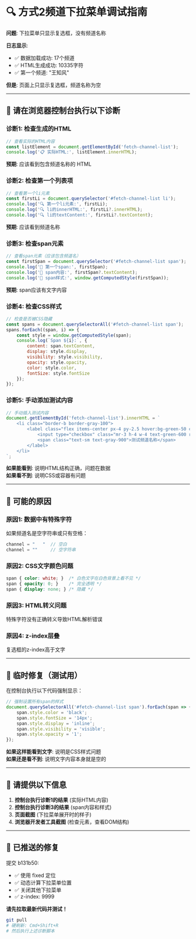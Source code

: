 # 🔍 方式2频道下拉菜单调试指南

**问题**: 下拉菜单只显示复选框，没有频道名称

**日志显示**:
- ✅ 数据加载成功: 17个频道
- ✅ HTML生成成功: 10335字符
- ✅ 第一个频道: "王知风"

**但是**: 页面上只显示复选框，频道名称为空

---

## 🔧 **请在浏览器控制台执行以下诊断**

### 诊断1: 检查生成的HTML

```javascript
// 查看实际的HTML内容
const listElement = document.getElementById('fetch-channel-list');
console.log('📋 实际HTML:', listElement.innerHTML);
```

**预期**: 应该看到包含频道名称的 HTML

### 诊断2: 检查第一个列表项

```javascript
// 查看第一个li元素
const firstLi = document.querySelector('#fetch-channel-list li');
console.log('🔍 第一个li元素:', firstLi);
console.log('🔍 li的innerHTML:', firstLi?.innerHTML);
console.log('🔍 li的textContent:', firstLi?.textContent);
```

**预期**: 应该看到频道名称

### 诊断3: 检查span元素

```javascript
// 查看span元素（应该包含频道名）
const firstSpan = document.querySelector('#fetch-channel-list span');
console.log('📝 第一个span:', firstSpan);
console.log('📝 span内容:', firstSpan?.textContent);
console.log('📝 span样式:', window.getComputedStyle(firstSpan));
```

**预期**: span应该有文字内容

### 诊断4: 检查CSS样式

```javascript
// 检查是否被CSS隐藏
const spans = document.querySelectorAll('#fetch-channel-list span');
spans.forEach((span, i) => {
    const style = window.getComputedStyle(span);
    console.log(`Span ${i}:`, {
        content: span.textContent,
        display: style.display,
        visibility: style.visibility,
        opacity: style.opacity,
        color: style.color,
        fontSize: style.fontSize
    });
});
```

### 诊断5: 手动添加测试内容

```javascript
// 手动插入测试内容
document.getElementById('fetch-channel-list').innerHTML = `
    <li class="border-b border-gray-100">
        <label class="flex items-center px-4 py-2.5 hover:bg-green-50 cursor-pointer transition">
            <input type="checkbox" class="mr-3 h-4 w-4 text-green-600 rounded cursor-pointer">
            <span class="text-sm text-gray-900">测试频道名称</span>
        </label>
    </li>
`;
```

**如果能看到**: 说明HTML结构正确，问题在数据  
**如果看不到**: 说明CSS或容器有问题

---

## 🎯 **可能的原因**

### 原因1: 数据中有特殊字符

如果频道名是空字符串或只有空格：
```javascript
channel = "   "  // 空白
channel = ""     // 空字符串
```

### 原因2: CSS文字颜色问题

```css
span { color: white; }  /* 白色文字在白色背景上看不见 */
span { opacity: 0; }    /* 完全透明 */
span { display: none; } /* 隐藏 */
```

### 原因3: HTML转义问题

特殊字符没有正确转义导致HTML解析错误

### 原因4: z-index层叠

复选框的z-index高于文字

---

## 🔧 **临时修复（测试用）**

在控制台执行以下代码强制显示：

```javascript
// 强制设置所有span的样式
document.querySelectorAll('#fetch-channel-list span').forEach(span => {
    span.style.color = 'black';
    span.style.fontSize = '14px';
    span.style.display = 'inline';
    span.style.visibility = 'visible';
    span.style.opacity = '1';
});
```

**如果这样能看到文字**: 说明是CSS样式问题  
**如果还是看不到**: 说明文字内容本身就是空的

---

## 📸 **请提供以下信息**

1. **控制台执行诊断1的结果** (实际HTML内容)
2. **控制台执行诊断3的结果** (span内容和样式)
3. **页面截图** (下拉菜单展开时的样子)
4. **浏览器开发者工具截图** (检查元素，查看DOM结构)

---

## 🚀 **已推送的修复**

提交 b131b50:
- ✅ 使用 fixed 定位
- ✅ 动态计算下拉菜单位置
- ✅ 关闭其他下拉菜单
- ✅ z-index: 9999

**请先拉取最新代码并测试！**

```bash
git pull
# 硬刷新: Cmd+Shift+R
# 然后执行上述诊断脚本
```
